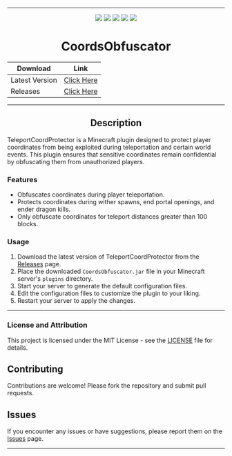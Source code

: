 
---

<p align="center">
<a href="https://github.com/Niix-Dan/CoordsObfuscator/releases/latest"><img src="https://img.shields.io/github/v/release/Niix-Dan/CoordsObfuscator.svg"></a>
<a href="https://github.com/Niix-Dan/CoordsObfuscator/releases/latest"><img src="https://img.shields.io/github/downloads/Niix-Dan/CoordsObfuscator/latest/total"></a>
<img src="https://img.shields.io/github/languages/code-size/Niix-Dan/CoordsObfuscator.svg"></a>
<a href="https://github.com/Niix-Dan/CoordsObfuscator/graphs/contributors"><img src="https://img.shields.io/github/contributors/Niix-Dan/CoordsObfuscator.svg"></a>
<a href="https://github.com/Niix-Dan/CoordsObfuscator/stargazers"><img src="https://img.shields.io/github/stars/Niix-Dan/CoordsObfuscator.svg?label=Stars&logo=github"></a>
</p>

<div align="center">

# CoordsObfuscator
| Download | Link |
| ------------- | ------------- |
| Latest Version | [Click Here](https://github.com/Niix-Dan/CoordsObfuscator/releases/latest/download/CoordsObfuscator.jar) |
| Releases | [Click Here](https://github.com/Niix-Dan/CoordsObfuscator/releases) |

</div>

---

<div align="center">

## Description
</div>
TeleportCoordProtector is a Minecraft plugin designed to protect player coordinates from being exploited during teleportation and certain world events. This plugin ensures that sensitive coordinates remain confidential by obfuscating them from unauthorized players.

### Features
- Obfuscates coordinates during player teleportation.
- Protects coordinates during wither spawns, end portal openings, and ender dragon kills.
- Only obfuscate coordinates for teleport distances greater than 100 blocks.

### Usage
1. Download the latest version of TeleportCoordProtector from the [Releases](https://github.com/Niix-Dan/CoordsObfuscator/releases) page.
2. Place the downloaded `CoordsObfuscator.jar` file in your Minecraft server's `plugins` directory.
3. Start your server to generate the default configuration files.
4. Edit the configuration files to customize the plugin to your liking.
5. Restart your server to apply the changes.

---

### License and Attribution
This project is licensed under the MIT License - see the [LICENSE](LICENSE) file for details.

## Contributing
Contributions are welcome! Please fork the repository and submit pull requests.

## Issues
If you encounter any issues or have suggestions, please report them on the [Issues](https://github.com/Niix-Dan/CoordsObfuscator/issues) page.

---
